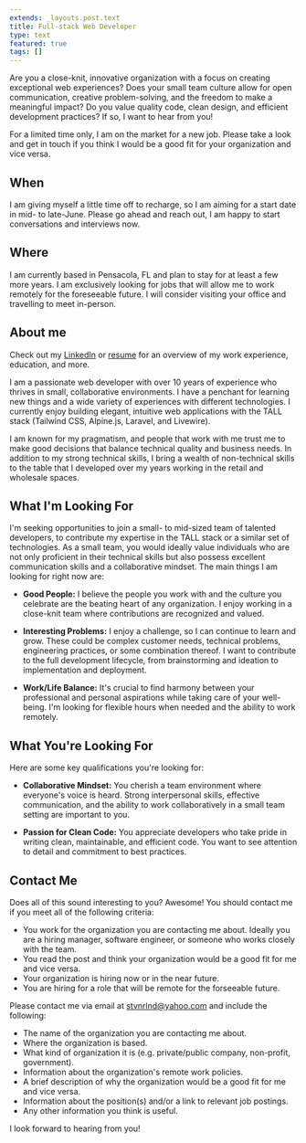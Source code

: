 ```yaml
---
extends: _layouts.post.text
title: Full-stack Web Developer
type: text
featured: true
tags: []
---
```


Are you a close-knit, innovative organization with a focus on creating exceptional web experiences? Does your small team culture allow for open communication, creative problem-solving, and the freedom to make a meaningful impact? Do you value quality code, clean design, and efficient development practices?  If so, I want to hear from you!

For a limited time only, I am on the market for a new job. Please take a look and get in touch if you think I would be a good fit for your organization and vice versa.

## When

I am giving myself a little time off to recharge, so I am aiming for a start date in mid- to late-June. Please go ahead and reach out, I am happy to start conversations and interviews now.

## Where

I am currently based in Pensacola, FL and plan to stay for at least a few more years. I am exclusively looking for jobs that will allow me to work remotely for the foreseeable future. I will consider visiting your office and travelling to meet in-person.

## About me

Check out my [LinkedIn](https://www.linkedin.com/in/stvnrlnd/) or [resume](https://stevenroland.com/resume) for an overview of my work experience, education, and more.

I am a passionate web developer with over 10 years of experience who thrives in small, collaborative environments. I have a penchant for learning new things and a wide variety of experiences with different technologies. I currently enjoy building elegant, intuitive web applications with the TALL stack (Tailwind CSS, Alpine.js, Laravel, and Livewire).

I am known for my pragmatism, and people that work with me trust me to make good decisions that balance technical quality and business needs. In addition to my strong technical skills, I bring a wealth of non-technical skills to the table that I developed over my years working in the retail and wholesale spaces.

## What I'm Looking For

I'm seeking opportunities to join a small- to mid-sized team of talented developers, to contribute my expertise in the TALL stack or a similar set of technologies. As a small team, you would ideally value individuals who are not only proficient in their technical skills but also possess excellent communication skills and a collaborative mindset. The main things I am looking for right now are:

- **Good People:** I believe the people you work with and the culture you celebrate are the beating heart of any organization. I enjoy working in a close-knit team where contributions are recognized and valued.

- **Interesting Problems:** I enjoy a challenge, so I can continue to learn and grow. These could be complex customer needs, technical problems, engineering practices, or some combination thereof. I want to contribute to the full development lifecycle, from brainstorming and ideation to implementation and deployment.

- **Work/Life Balance:** It's crucial to find harmony between your professional and personal aspirations while taking care of your well-being. I'm looking for flexible hours when needed and the ability to work remotely.

## What You're Looking For

Here are some key qualifications you're looking for:

- **Collaborative Mindset:** You cherish a team environment where everyone's voice is heard. Strong interpersonal skills, effective communication, and the ability to work collaboratively in a small team setting are important to you.

- **Passion for Clean Code:** You appreciate developers who take pride in writing clean, maintainable, and efficient code. You want to see attention to detail and commitment to best practices.

## Contact Me

Does all of this sound interesting to you? Awesome! You should contact me if you meet all of the following criteria:

- You work for the organization you are contacting me about. Ideally you are a hiring manager, software engineer, or someone who works closely with the team.
- You read the post and think your organization would be a good fit for me and vice versa.
- Your organization is hiring now or in the near future.
- You are hiring for a role that will be remote for the forseeable future.

Please contact me via email at [stvnrlnd@yahoo.com](mailto:stvnrlnd@yahoo.com) and include the following:

- The name of the organization you are contacting me about.
- Where the organization is based.
- What kind of organization it is (e.g. private/public company, non-profit, government).
- Information about the organization's remote work policies.
- A brief description of why the organization would be a good fit for me and vice versa.
- Information about the position(s) and/or a link to relevant job postings.
- Any other information you think is useful.

I look forward to hearing from you!

